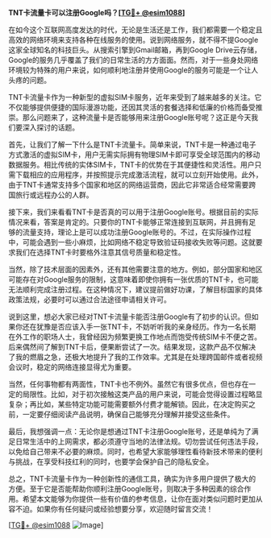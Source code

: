 **TNT卡流量卡可以注册Google吗？[[TG💪+ @esim1088](https://t.me/s/esim1088)]**

在如今这个互联网高度发达的时代，无论是生活还是工作，我们都需要一个稳定且高效的网络环境来支持各种在线服务的使用。说到网络服务，就不得不提Google这家全球知名的科技巨头。从搜索引擎到Gmail邮箱，再到Google Drive云存储，Google的服务几乎覆盖了我们的日常生活的方方面面。然而，对于一些身处网络环境较为特殊的用户来说，如何顺利地注册并使用Google的服务可能是一个让人头疼的问题。

TNT卡流量卡作为一种新型的虚拟SIM卡服务，近年来受到了越来越多的关注。它不仅能够提供便捷的国际漫游功能，还因其灵活的套餐选择和低廉的价格而备受推崇。那么问题来了，这种流量卡是否能够用来注册Google账号呢？这正是今天我们要深入探讨的话题。

首先，让我们了解一下什么是TNT卡流量卡。简单来说，TNT卡是一种通过电子方式激活的虚拟SIM卡，用户无需实际拥有物理SIM卡即可享受全球范围内的移动数据服务。相比传统的实体SIM卡，TNT卡的优势在于其便捷性和灵活性。用户只需下载相应的应用程序，并按照提示完成激活流程，就可以立刻开始使用。此外，由于TNT卡通常支持多个国家和地区的网络运营商，因此它非常适合经常需要跨国旅行或远程办公的人群。

接下来，我们来看看TNT卡是否真的可以用于注册Google账号。根据目前的实际情况来看，答案是肯定的。只要你的TNT卡能够正常连接到互联网，并且拥有足够的流量支持，理论上是可以成功注册Google账号的。不过，在实际操作过程中，可能会遇到一些小麻烦，比如网络不稳定导致验证码接收失败等问题。这就要求我们在选择TNT卡时要格外注意其信号质量和稳定性。

当然，除了技术层面的因素外，还有其他需要注意的地方。例如，部分国家和地区可能存在对Google服务的限制，这意味着即使你拥有一张优质的TNT卡，也可能无法顺利完成注册过程。在这种情况下，建议提前做好功课，了解目标国家的具体政策法规，必要时可以通过合法途径申请相关许可。

说到这里，想必大家已经对TNT卡流量卡能否注册Google有了初步的认识。但如果你还在犹豫是否应该入手一张TNT卡，不妨听听我的亲身经历。作为一名长期在外工作的职场人士，我曾经因为频繁更换工作地点而饱受传统SIM卡不便之苦。后来偶然间了解到TNT卡后，便果断尝试了一次。结果发现，这款产品不仅解决了我的燃眉之急，还极大地提升了我的工作效率。尤其是在处理跨国邮件或者视频会议时，稳定的网络连接显得尤为重要。

当然，任何事物都有两面性，TNT卡也不例外。虽然它有很多优点，但也存在一定的局限性。比如，对于初次接触这类产品的用户来说，可能会觉得设置过程略显复杂；再比如，某些特定功能可能需要额外付费才能解锁。因此，在决定购买之前，一定要仔细阅读产品说明，确保自己能够充分理解并接受这些条件。

最后，我想强调一点：无论你是想通过TNT卡注册Google账号，还是单纯为了满足日常生活中的上网需求，都必须遵守当地的法律法规。切勿尝试任何违法手段，以免给自己带来不必要的麻烦。同时，也希望大家能够理性看待新技术带来的便利与挑战，在享受科技红利的同时，也要学会保护自己的隐私安全。

总之，TNT卡流量卡作为一种创新性的通信工具，确实为许多用户提供了极大的方便。至于它是否能帮助你顺利注册Google账号，则取决于多种因素的综合作用。希望本文能够为你提供一些有价值的参考信息，让你在面对类似问题时更加从容不迫。如果你有任何疑问或经验想要分享，欢迎随时留言交流！

[[TG💪+ @esim1088](https://t.me/s/esim1088) ![Image](https://i.postimg.cc/4NQfJmqS/Snipaste-2025-05-13-00-14-12.png)]